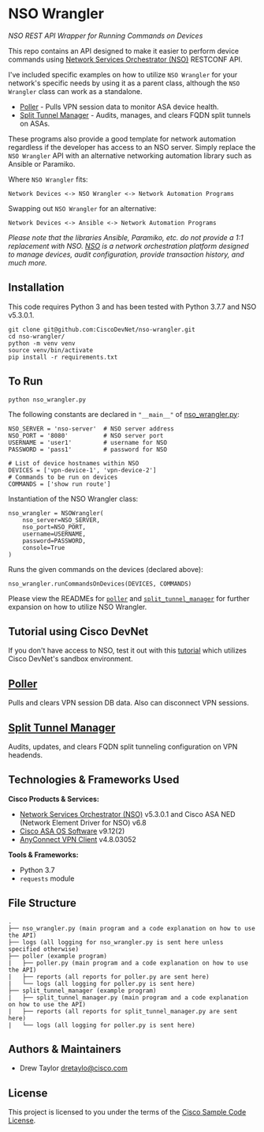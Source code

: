 # NSO Wrangler
*NSO REST API Wrapper for Running Commands on Devices*

This repo contains an API designed to make it easier to perform device commands using [Network Services Orchestrator (NSO)](https://developer.cisco.com/docs/nso/) RESTCONF API.

I've included specific examples on how to utilize `NSO Wrangler` for your network's specific needs by using it as a parent class, although the `NSO Wrangler` class can work as a standalone.
- [Poller](./poller/) - Pulls VPN session data to monitor ASA device health.
- [Split Tunnel Manager](./split_tunnel_manager/) - Audits, manages, and clears FQDN split tunnels on ASAs.

These programs also provide a good template for network automation regardless if the developer has access to an NSO server. Simply replace the `NSO Wrangler` API with an alternative networking automation library such as Ansible or Paramiko.

Where `NSO Wrangler` fits:
```
Network Devices <-> NSO Wrangler <-> Network Automation Programs
```

Swapping out `NSO Wrangler` for an alternative:
```
Network Devices <-> Ansible <-> Network Automation Programs
```

*Please note that the libraries Ansible, Paramiko, etc. do not provide a 1:1 replacement with NSO. [NSO](https://developer.cisco.com/docs/nso/) is a network orchestration platform designed to manage devices, audit configuration, provide transaction history, and much more.*

## Installation
This code requires Python 3 and has been tested with Python 3.7.7 and NSO v5.3.0.1.

```
git clone git@github.com:CiscoDevNet/nso-wrangler.git
cd nso-wrangler/
python -m venv venv
source venv/bin/activate
pip install -r requirements.txt
```

## To Run
```
python nso_wrangler.py
```

The following constants are declared in `"__main__"` of [nso_wrangler.py](./nso_wrangler.py):

```
NSO_SERVER = 'nso-server'  # NSO server address
NSO_PORT = '8080'          # NSO server port
USERNAME = 'user1'         # username for NSO
PASSWORD = 'pass1'         # password for NSO

# List of device hostnames within NSO
DEVICES = ['vpn-device-1', 'vpn-device-2']
# Commands to be run on devices
COMMANDS = ['show run route']
```

Instantiation of the NSO Wrangler class:

```
nso_wrangler = NSOWrangler(
    nso_server=NSO_SERVER,
    nso_port=NSO_PORT,
    username=USERNAME,
    password=PASSWORD,
    console=True
)
```

Runs the given commands on the devices (declared above):

```
nso_wrangler.runCommandsOnDevices(DEVICES, COMMANDS)
```

Please view the READMEs for [`poller`](./poller/README.md) and [`split_tunnel_manager`](./split_tunnel_manager/README.md) for further expansion on how to utilize NSO Wrangler.

## Tutorial using Cisco DevNet
If you don't have access to NSO, test it out with this [tutorial](./DEVNET_TUTORIAL.md) which utilizes Cisco DevNet's sandbox environment.

## [Poller](./poller/)
Pulls and clears VPN session DB data. Also can disconnect VPN sessions.

## [Split Tunnel Manager](./split_tunnel_manager/)
Audits, updates, and clears FQDN split tunneling configuration on VPN headends.

## Technologies & Frameworks Used

**Cisco Products & Services:**

- [Network Services Orchestrator (NSO)](https://developer.cisco.com/docs/nso/) v5.3.0.1 and Cisco ASA NED (Network Element Driver for NSO) v6.8
- [Cisco ASA OS Software](https://www.cisco.com/c/en/us/products/security/adaptive-security-appliance-asa-software/index.html) v9.12(2)
- [AnyConnect VPN Client](https://www.cisco.com/c/en/us/products/security/anyconnect-secure-mobility-client/index.html) v4.8.03052

**Tools & Frameworks:**

- Python 3.7
- `requests` module

## File Structure
```
.
├── nso_wrangler.py (main program and a code explanation on how to use the API)
├── logs (all logging for nso_wrangler.py is sent here unless specified otherwise)
├── poller (example program)
|   ├── poller.py (main program and a code explanation on how to use the API)
|   ├── reports (all reports for poller.py are sent here)
|   └── logs (all logging for poller.py is sent here)
├── split_tunnel_manager (example program)
|   ├── split_tunnel_manager.py (main program and a code explanation on how to use the API)
|   ├── reports (all reports for split_tunnel_manager.py are sent here)
|   └── logs (all logging for poller.py is sent here)
```

## Authors & Maintainers
- Drew Taylor <dretaylo@cisco.com>

## License
This project is licensed to you under the terms of the [Cisco Sample
Code License](./LICENSE).
